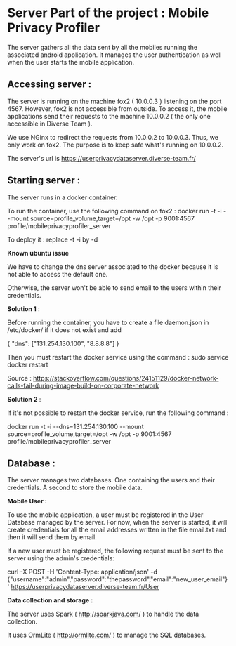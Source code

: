 Server Part of the project : Mobile Privacy Profiler
==============
The server gathers all the data sent by all the mobiles running the associated android application.
It manages the user authentication as well when the user starts the mobile application.

Accessing server :
--------------

The server is running on the machine fox2 ( 10.0.0.3 ) listening on the port 4567. However, fox2 is not accessible from outside.
To access it, the mobile applications send their requests to the machine 10.0.0.2 ( the only one accessible in Diverse Team ).

We use NGinx to redirect the requests  from 10.0.0.2 to 10.0.0.3. Thus, we only work on fox2.
The purpose is to keep safe what's running on 10.0.0.2. 

The server's url is https://userprivacydataserver.diverse-team.fr/

Starting server :
--------------
The server runs in a docker container.

To run the container, use the following command on fox2 : docker run -t -i --mount source=profile_volume,target=/opt -w /opt -p 9001:4567 profile/mobileprivacyprofiler_server

To deploy it : replace -t -i by -d

**Known ubuntu issue**

We have to change the dns server associated to the docker because it is not able to access the default one. 

Otherwise, the server won't be able to send email to the users within their credentials. 

**Solution 1** :

Before running the container, you have to create a file daemon.json in /etc/docker/ if it does not exist and add 

{
    "dns": ["131.254.130.100", "8.8.8.8"]
}

Then you must restart the docker service using the command : sudo service docker restart

Source :
https://stackoverflow.com/questions/24151129/docker-network-calls-fail-during-image-build-on-corporate-network

**Solution 2** :

If it's not possible to restart the docker service, run the following command :

docker run -t -i --dns=131.254.130.100 --mount source=profile_volume,target=/opt -w /opt -p 9001:4567 profile/mobileprivacyprofiler_server

Database :
--------------

The server manages two databases. 
One containing the users and their credentials. 
A second to store the mobile data.

**Mobile User :**

To use the mobile application, a user must be registered in the User Database managed by the server. For now, when the server is started, it will create credentials for all the email addresses written in the file email.txt and then it will send them by email.

If a new user must be registered, the following request must be sent to the server using the admin's credentials:

curl -X POST -H 'Content-Type: application/json' -d {"username":"admin","password":"thepassword","email":"new_user_email"}' https://userprivacydataserver.diverse-team.fr/User

**Data collection and storage :**

The server uses Spark ( http://sparkjava.com/ ) to handle the data collection.

It uses OrmLite ( http://ormlite.com/ ) to manage the SQL databases. 

